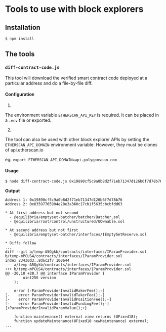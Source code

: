 # Tools to use with block explorers

## Installation

```bash
$ npm install
```

## The tools
### `diff-contract-code.js`

This tool will download the verified smart contract code deployed at a particular address and do a file-by-file diff.

#### Configuration

1.
The environment variable `ETHERSCAN_API_KEY` is required. It can be placed in a `.env` file or exported.

2.
The tool can also be used with other block explorer APIs by setting the `ETHERSCAN_API_DOMAIN` environment variable. However, they must be clones of api.etherscan.io

eg. `export ETHERSCAN_API_DOMAIN=api.polygonscan.com`

#### Usage

```bash
$ node diff-contract-code.js 0x19890cf5c9a0b8d2f71eb71347d126b6f7d78b76 0x83597765904e28e3a360c17cb1f5635cbcbfdd63
```

**Output**

```
Address 1: 0x19890cf5c9a0b8d2f71eb71347d126b6f7d78b76
Address 2: 0x83597765904e28e3a360c17cb1f5635cbcbfdd63

* At first address but not second
  - @equilibria/emptyset-batcher/batcher/Batcher.sol
  - @equilibria/root/control/unstructured/UOwnable.sol

* At second address but not first
  - @equilibria/emptyset-batcher/interfaces/IEmptySetReserve.sol

* Diffs follow
...
diff --git a/temp-A5Qgkb/contracts/interfaces/IParamProvider.sol b/temp-mPCUS4/contracts/interfaces/IParamProvider.sol
index 23430d3..8d6c2f7 100644
--- a/temp-A5Qgkb/contracts/interfaces/IParamProvider.sol
+++ b/temp-mPCUS4/contracts/interfaces/IParamProvider.sol
@@ -20,10 +20,7 @@ interface IParamProvider {
        uint256 version
    );

    error [-ParamProviderInvalidMakerFee();-]
[-    error ParamProviderInvalidTakerFee();-]
[-    error ParamProviderInvalidPositionFee();-]
[-    error ParamProviderInvalidFundingFee();-]{+ParamProviderInvalidParamValue();+}

    function maintenance() external view returns (UFixed18);
    function updateMaintenance(UFixed18 newMaintenance) external;
...
```

